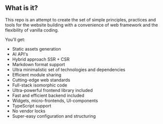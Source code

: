 ## What is it?

This repo is an attempt to create the set of simple principles, practices and tools for the website building with a convenience of web framework and the flexibility of vanilla coding.

You'll get:
- Static assets generation
- AI API's
- Hybrid approach SSR + CSR
- Markdown format support
- Ultra minimalistic set of technologies and dependencies
- Efficient module sharing
- Cutting-edge web standards
- Full-stack isomorphic code
- Ultra-powerful frontend library included
- Fast and efficient backend included
- Widgets, micro-frontends, UI-components
- TypeScript support
- No vendor locks
- Super-easy configuration and structuring
